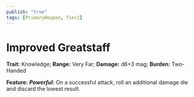 ```yaml
---
publish: "true"
tags: [PrimaryWeapon, Tier2]
---
```

# Improved Greatstaff

**Trait:** Knowledge; **Range:** Very Far; **Damage:** d6+3 mag; **Burden:** Two-Handed

**Feature:** ***Powerful:*** On a successful attack, roll an additional damage die and discard the lowest result.

